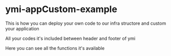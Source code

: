 # ymi-appCustom-example

This is how you can deploy your own code to our infra structore and custom your application

All your codes it's included between header and footer of ymi

Here you can see all the functions it's available
